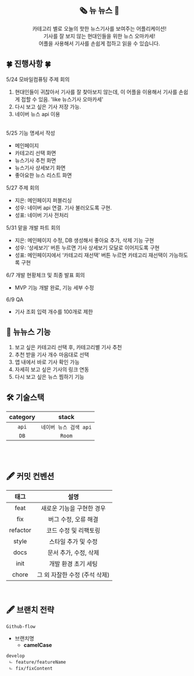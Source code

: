 
<div align="center">

<h2>🗞️ 뉴 뉴스 📰</h2>


<div>카테고리 별로 오늘의 핫한 뉴스기사를 보여주는 어플리케이션!<br/>
기사를 잘 보지 않는 현대인들을 위한 뉴스 오마카세!<br/> 어플을 사용해서 기사를 손쉽게 접하고 읽을 수 있습니다.</div>



</div>


<h2> 🍀 진행사항 🍀 </h2>

5/24 모바일컴퓨팅 주제 회의<br/>
1. 현대인들이 귀찮아서 기사를 잘 찾아보지 않는데, 이 어플을 이용해서 기사를 손쉽게 접할 수 있음. 'like 뉴스기사 오마카세'<br/>
2. 다시 보고 싶은 기사 저장 가능. <br/>
3. 네이버 뉴스 api 이용<br/> <br/>

5/25 기능 명세서 작성<br/>
- 메인페이지
- 카테고리 선택 화면
- 뉴스기사 추천 화면
- 뉴스기사 상세보기 화면
- 좋아요한 뉴스 리스트 화면

5/27 주제 회의<br/>

- 지은: 메인페이지 퍼블리싱
- 성우: 네이버 api 연결. 기사 불러오도록 구현.
- 성표: 네이버 기사 전처리
     
    
5/31 맡을 개발 파트 회의     

- 지은: 메인페이지 수정, DB 생성해서 좋아요 추가, 삭제 기능 구현
- 성우: ‘상세보기’ 버튼 누르면 기사 상세보기 모달로 이어지도록 구현
- 성표: 메인페이지에서 ‘카테고리 재선택’ 버튼 누르면 카테고리 재선택이 가능하도록 구현

6/7 개발 현황체크 및 최종 발표 회의   
   
- MVP 기능 개발 완료, 기능 세부 수정

6/9 QA
- 기사 조회 입력 개수를 100개로 제한


<h2>📌   뉴뉴스 기능</h2>    

1. 보고 싶은 카테고리 선택 후, 카테고리별 기사 추천
2. 추천 받을 기사 개수 마음대로 선택
3. 앱 내에서 바로 기사 확인 가능
4. 자세히 보고 싶은 기사의 링크 연동
5. 다시 보고 싶은 뉴스 찜하기 기능




<h2> 🛠 기술스택 </h2>

|  **category**   |          **stack**           |
| :-------------: | :--------------------------: |
|    `api`     |            `네이버 뉴스 검색 api`            |
|    `DB`     |            `Room`            |


<br/>

<br/>

## 🖋️ 커밋 컨벤션

| **태그**  |           **설명**            |
| :-------: | :---------------------------: |
|   feat   |   새로운 기능을 구현한 경우   |
|    fix   |     버그 수정, 오류 해결      |
|  refactor |     코드 수정 및 리팩토링     |
|  style |      스타일 추가 및 수정      |
|    docs  |     문서 추가, 수정, 삭제     |
|    init   |      개발 환경 초기 세팅      |
|   chore  | 그 외 자잘한 수정 (주석 삭제) |

<br />

## 🖋️ 브랜치 전략

`Github-flow`

- 브랜치명
    - **camelCase**

```
develop
 ㄴ feature/featureName
 ㄴ fix/fixContent
```

<br />

